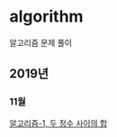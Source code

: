 # algorithm
알고리즘 문제 풀이

## 2019년
### 11월
[알고리즘-1, 두 정수 사이의 합](https://programmers.co.kr/learn/courses/30/lessons/12912?language=javascript)
  
